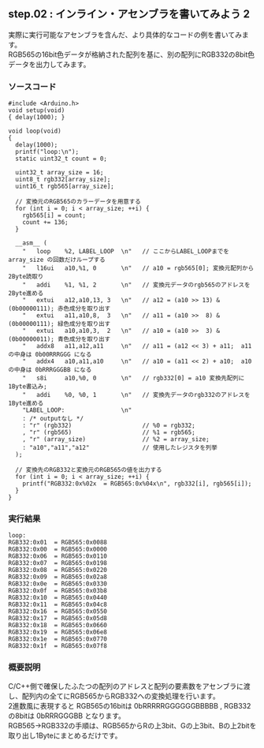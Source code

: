 ## step.02 : インライン・アセンブラを書いてみよう 2

実際に実行可能なアセンブラを含んだ、より具体的なコードの例を書いてみます。  
RGB565の16bit色データが格納された配列を基に、別の配列にRGB332の8bit色データを出力してみます。

### ソースコード
```
#include <Arduino.h>
void setup(void)
{ delay(1000); }

void loop(void)
{
  delay(1000);
  printf("loop:\n");
  static uint32_t count = 0;

  uint32_t array_size = 16;
  uint8_t rgb332[array_size];
  uint16_t rgb565[array_size];

  // 変換元のRGB565のカラーデータを用意する
  for (int i = 0; i < array_size; ++i) {
    rgb565[i] = count;
    count += 136;
  }

  __asm__ (
    "   loop    %2, LABEL_LOOP  \n"   // ここからLABEL_LOOPまでを array_size の回数だけループする
    "   l16ui   a10,%1, 0       \n"   // a10 = rgb565[0]; 変換元配列から 2Byte読取り
    "   addi    %1, %1, 2       \n"   // 変換元データのrgb565のアドレスを2Byte進める
    "   extui   a12,a10,13, 3   \n"   // a12 = (a10 >> 13) & (0b00000111); 赤色成分を取り出す
    "   extui   a11,a10,8,  3   \n"   // a11 = (a10 >>  8) & (0b00000111); 緑色成分を取り出す
    "   extui   a10,a10,3,  2   \n"   // a10 = (a10 >>  3) & (0b00000011); 青色成分を取り出す
    "   addx8   a11,a12,a11     \n"   // a11 = (a12 << 3) + a11;  a11の中身は 0b00RRRGGG になる
    "   addx4   a10,a11,a10     \n"   // a10 = (a11 << 2) + a10;  a10の中身は 0bRRRGGGBB になる
    "   s8i     a10,%0, 0       \n"   // rgb332[0] = a10 変換先配列に 1Byte書込み;
    "   addi    %0, %0, 1       \n"   // 変換先データのrgb332のアドレスを1Byte進める
    "LABEL_LOOP:                \n"
    : /* outputなし */
    : "r" (rgb332)                    // %0 = rgb332;
    , "r" (rgb565)                    // %1 = rgb565;
    , "r" (array_size)                // %2 = array_size;
    : "a10","a11","a12"               // 使用したレジスタを列挙
  );

  // 変換先のRGB332と変換元のRGB565の値を出力する
  for (int i = 0; i < array_size; ++i) {
    printf("RGB332:0x%02x  = RGB565:0x%04x\n", rgb332[i], rgb565[i]);
  }
}
```

### 実行結果
```
loop:
RGB332:0x01  = RGB565:0x0088
RGB332:0x00  = RGB565:0x0000
RGB332:0x06  = RGB565:0x0110
RGB332:0x07  = RGB565:0x0198
RGB332:0x08  = RGB565:0x0220
RGB332:0x09  = RGB565:0x02a8
RGB332:0x0e  = RGB565:0x0330
RGB332:0x0f  = RGB565:0x03b8
RGB332:0x10  = RGB565:0x0440
RGB332:0x11  = RGB565:0x04c8
RGB332:0x16  = RGB565:0x0550
RGB332:0x17  = RGB565:0x05d8
RGB332:0x18  = RGB565:0x0660
RGB332:0x19  = RGB565:0x06e8
RGB332:0x1e  = RGB565:0x0770
RGB332:0x1f  = RGB565:0x07f8
```

### 概要説明
C/C++側で確保したふたつの配列のアドレスと配列の要素数をアセンブラに渡し、配列内の全てにRGB565からRGB332への変換処理を行います。  
2進数風に表現すると RGB565の16bitは 0bRRRRRGGGGGGBBBBB , RGB332の8bitは 0bRRRGGGBB となります。  
RGB565→RGB332の手順は、RGB565からRの上3bit、Gの上3bit、Bの上2bitを取り出し1Byteにまとめるだけです。  


